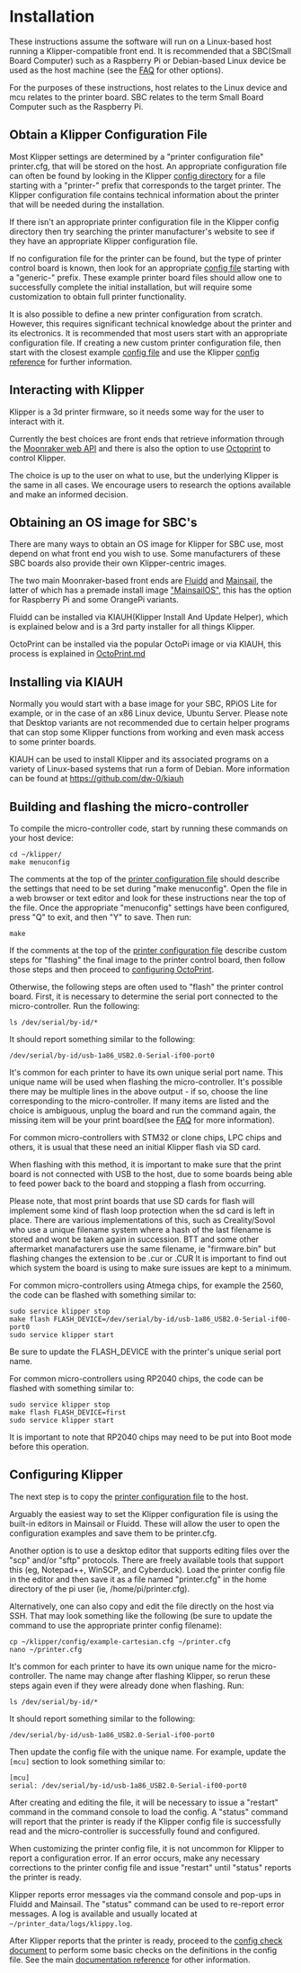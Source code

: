 # Installation

These instructions assume the software will run on a Linux-based host
running a Klipper-compatible front end. It is recommended that a
SBC(Small Board Computer) such as a Raspberry Pi or Debian-based Linux
device be used as the host machine (see the
[FAQ](FAQ.md#can-i-run-klipper-on-something-other-than-a-raspberry-pi-3)
for other options).

For the purposes of these instructions, host relates to the Linux device and
mcu relates to the printer board. SBC relates to the term Small Board Computer
such as the Raspberry Pi.

## Obtain a Klipper Configuration File

Most Klipper settings are determined by a "printer configuration file"
printer.cfg, that will be stored on the host. An appropriate configuration
file can often be found by looking in the Klipper
[config directory](../config/) for a file starting with a "printer-"
prefix that corresponds to the target printer. The Klipper
configuration file contains technical information about the printer
that will be needed during the installation.

If there isn't an appropriate printer configuration file in the
Klipper config directory then try searching the printer manufacturer's
website to see if they have an appropriate Klipper configuration file.

If no configuration file for the printer can be found, but the type of
printer control board is known, then look for an appropriate
[config file](../config/) starting with a "generic-" prefix. These
example printer board files should allow one to successfully complete
the initial installation, but will require some customization to
obtain full printer functionality.

It is also possible to define a new printer configuration from
scratch. However, this requires significant technical knowledge about
the printer and its electronics. It is recommended that most users
start with an appropriate configuration file. If creating a new custom
printer configuration file, then start with the closest example
[config file](../config/) and use the Klipper
[config reference](Config_Reference.md) for further information.

## Interacting with Klipper

Klipper is a 3d printer firmware, so it needs some way for the user to
interact with it.

Currently the best choices are front ends that retrieve information through
the [Moonraker web API](https://moonraker.readthedocs.io/) and there is also
the option to use [Octoprint](https://octoprint.org/) to control Klipper.

The choice is up to the user on what to use, but the underlying Klipper is the
same in all cases. We encourage users to research the options available and
make an informed decision.

## Obtaining an OS image for SBC's

There are many ways to obtain an OS image for Klipper for SBC use, most depend on
what front end you wish to use. Some manufacturers of these SBC boards also provide
their own Klipper-centric images.

The two main Moonraker-based front ends are [Fluidd](https://docs.fluidd.xyz/)
and [Mainsail](https://docs.mainsail.xyz/), the latter of which has a premade install
image ["MainsailOS"](https://docs-os.mainsail.xyz/), this has the option for Raspberry Pi
and some OrangePi variants.

Fluidd can be installed via KIAUH(Klipper Install And Update Helper), which
is explained below and is a 3rd party installer for all things Klipper.

OctoPrint can be installed via the popular OctoPi image or via KIAUH, this
process is explained in [OctoPrint.md](OctoPrint.md)

## Installing via KIAUH

Normally you would start with a base image for your SBC, RPiOS Lite for example,
or in the case of an x86 Linux device, Ubuntu Server. Please note that Desktop
variants are not recommended due to certain helper programs that can stop some
Klipper functions from working and even mask access to some printer boards.

KIAUH can be used to install Klipper and its associated programs on a variety
of Linux-based systems that run a form of Debian. More information can be found
at https://github.com/dw-0/kiauh

## Building and flashing the micro-controller

To compile the micro-controller code, start by running these commands
on your host device:

```
cd ~/klipper/
make menuconfig
```

The comments at the top of the
[printer configuration file](#obtain-a-klipper-configuration-file)
should describe the settings that need to be set during "make
menuconfig". Open the file in a web browser or text editor and look
for these instructions near the top of the file. Once the appropriate
"menuconfig" settings have been configured, press "Q" to exit, and
then "Y" to save. Then run:

```
make
```

If the comments at the top of the
[printer configuration file](#obtain-a-klipper-configuration-file)
describe custom steps for "flashing" the final image to the printer
control board, then follow those steps and then proceed to
[configuring OctoPrint](#configuring-octoprint-to-use-klipper).

Otherwise, the following steps are often used to "flash" the printer
control board. First, it is necessary to determine the serial port
connected to the micro-controller. Run the following:

```
ls /dev/serial/by-id/*
```

It should report something similar to the following:

```
/dev/serial/by-id/usb-1a86_USB2.0-Serial-if00-port0
```

It's common for each printer to have its own unique serial port name.
This unique name will be used when flashing the micro-controller. It's
possible there may be multiple lines in the above output - if so,
choose the line corresponding to the micro-controller. If many
items are listed and the choice is ambiguous, unplug the board and
run the command again, the missing item will be your print board(see the
[FAQ](FAQ.md#wheres-my-serial-port) for more information).

For common micro-controllers with STM32 or clone chips, LPC chips and
others, it is usual that these need an initial Klipper flash via SD card.

When flashing with this method, it is important to make sure that the
print board is not connected with USB to the host, due to some boards
being able to feed power back to the board and stopping a flash from
occurring.

Please note, that most print boards that use SD cards for flash will
implement some kind of flash loop protection when the sd card is left
in place. There are various implementations of this, such as
Creality/Sovol who use a unique filename system where a hash of the
last filename is stored and wont be taken again in succession. BTT
and some other aftermarket manafacturers use the same filename, ie
"firmware.bin" but flashing changes the extension to be .cur or .CUR
It is important to find out which system the board is using to make
sure issues are kept to a minimum.

For common micro-controllers using Atmega chips, for example the 2560,
the code can be flashed with something
similar to:

```
sudo service klipper stop
make flash FLASH_DEVICE=/dev/serial/by-id/usb-1a86_USB2.0-Serial-if00-port0
sudo service klipper start
```

Be sure to update the FLASH_DEVICE with the printer's unique serial
port name.

For common micro-controllers using RP2040 chips, the code can be flashed
with something similar to:

```
sudo service klipper stop
make flash FLASH_DEVICE=first
sudo service klipper start
```

It is important to note that RP2040 chips may need to be put into Boot mode
before this operation.


## Configuring Klipper

The next step is to copy the
[printer configuration file](#obtain-a-klipper-configuration-file) to
the host.

Arguably the easiest way to set the Klipper configuration file is using the
built-in editors in Mainsail or Fluidd. These will allow the user to open
the configuration examples and save them to be printer.cfg.

Another option is to use a desktop editor that supports editing files
over the "scp" and/or "sftp" protocols. There are freely available tools
that support this (eg, Notepad++, WinSCP, and Cyberduck).
Load the printer config file in the editor and then save it as a file
named "printer.cfg" in the home directory of the pi user
(ie, /home/pi/printer.cfg).

Alternatively, one can also copy and edit the file directly on the
host via SSH. That may look something like the following (be
sure to update the command to use the appropriate printer config
filename):

```
cp ~/klipper/config/example-cartesian.cfg ~/printer.cfg
nano ~/printer.cfg
```

It's common for each printer to have its own unique name for the
micro-controller. The name may change after flashing Klipper, so rerun
these steps again even if they were already done when flashing. Run:

```
ls /dev/serial/by-id/*
```

It should report something similar to the following:

```
/dev/serial/by-id/usb-1a86_USB2.0-Serial-if00-port0
```

Then update the config file with the unique name. For example, update
the `[mcu]` section to look something similar to:

```
[mcu]
serial: /dev/serial/by-id/usb-1a86_USB2.0-Serial-if00-port0
```

After creating and editing the file, it will be necessary to issue a
"restart" command in the command console to load the config. A
"status" command will report that the printer is ready if the Klipper
config file is successfully read and the micro-controller is
successfully found and configured.

When customizing the printer config file, it is not uncommon for
Klipper to report a configuration error. If an error occurs, make any
necessary corrections to the printer config file and issue "restart"
until "status" reports the printer is ready.

Klipper reports error messages via the command console and pop-ups in
Fluidd and Mainsail. The "status" command can be used to re-report error
messages. A log is available and usually located at
`~/printer_data/logs/klippy.log`.

After Klipper reports that the printer is ready, proceed to the
[config check document](Config_checks.md) to perform some basic checks
on the definitions in the config file. See the main
[documentation reference](Overview.md) for other information.
